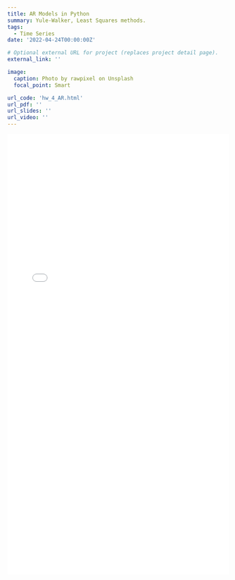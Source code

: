 ```yaml
---
title: AR Models in Python
summary: Yule-Walker, Least Squares methods.
tags:
  - Time Series
date: '2022-04-24T00:00:00Z'

# Optional external URL for project (replaces project detail page).
external_link: ''

image:
  caption: Photo by rawpixel on Unsplash
  focal_point: Smart

url_code: 'hw_4_AR.html'
url_pdf: ''
url_slides: ''
url_video: ''
---
```


<!-- <iframe
  width="1000"
  height="2000"
  src="./hw_4_AR.html"
  frameborder="1"
  allow="accelerometer; autoplay; encrypted-media; gyroscope; picture-in-picture"
  allowfullscreen>
</iframe> -->

<iframe
      src="./hw_4_AR.html"
      width="100%"
      height="1000px"
      style="border:none;">
</iframe>
